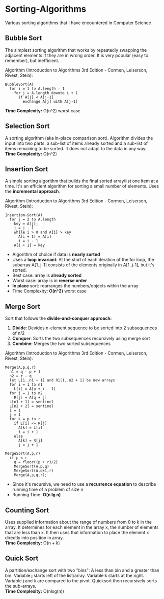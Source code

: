 # Sorting-Algorithms
Various sorting algorithms that I have encountered in Computer Science

## Bubble Sort
The simplest sorting algorithm that works by repeatedly swapping the adjacent elements if they are in wrong order.
It is very popular (easy to remember), but inefficient.

Algorithm (Introduction to Algorithms 3rd Edition - Cormen, Leiserson, Rivest, Stein):

```
BubbleSort(A)
  for i = 1 to A.length - 1
    for j = A.length downto i + 1
      if A[j] < A[j-1]
        exchange A[j] with A[j-1]
```

**Time Complexity:** O(n^2) worst case

## Selection Sort
A sorting algorithm (aka in-place comparison sort). Algorithm divides the input into two parts: a sub-list of items already sorted and a sub-list of items remaining to be sorted.
It does not adapt to the data in any way. 
<br>
**Time Complexity:** O(n^2)

## Insertion Sort
A simple sorting algorithm that builds the final sorted array/list one item at a time. It's an efficient algorithm for sorting a small number of elements. Uses the **incremental approach**.

Algorithm (Introduction to Algorithms 3rd Edition - Cormen, Leiserson, Rivest, Stein):
```
Insertion-Sort(A)
  for j = 2 to A.length
    key = A[j];
    i = j - 1
    while i > 0 and A[i] > key
      A[i + 1] = A[i]
      i = i - 1
    A[i + 1] = key
```
- Algorithm of choice if data is **nearly sorted**
- Uses a **loop invariant**: At the start of each iteration of the for loop, the subarray A[1..j-1] consists of the elements originally in A[1..j-1], but it's sorted.
- Best case: array is **already sorted**
- Worst case: array is in **reverse order**
- **In place** sort: rearranges the numbers/objects within the array
- Time Complexity: **O(n^2)** worst case

## Merge Sort
Sort that follows the **divide-and-conquer approach:**
1. **Divide**: Devides n-element sequence to be sorted into 2 subsequences of n/2
2. **Conquer**: Sorts the two subsequences recursively using merge sort
3. **Combine**: Merges the two sorted subsequences

Algorithm (Introduction to Algorithms 3rd Edition - Cormen, Leiserson, Rivest, Stein):
```
Merge(A,p,q,r)
  n1 = q - p + 1
  n2 = r - q
  let L[1..n1 + 1] and R1[1..n2 + 1] be new arrays
  for i = 1 to n1
    L[i] = A[p + i - 1]
  for j = 1 to n2
    R[j] = A[q + j]
  L[n1 + 1] = sentinel
  L[n2 + 2] = sentinel
  i = 1
  j = 1
  for k = p to r
    if L[i] <= R[j]
      A[k] = L[i]
      i = i + 1
    else
      A[k] = R[j]
      j = j + 1
```

```
MergeSort(A,p,r)
  if p < r
    q = floor((p + r)/2)
    MergeSort(A,p,q)
    MergeSort(A,q+1,r)
    Merge(A,p,q,r);
```
- Since it's recursive, we need to use a **recurrence equation** to describe running time of a problem of size n 
- Running Time: **O(n lg n)**

## Counting Sort
Uses supplied information about the range of numbers from 0 to k in the array. 
It determines for each element in the array x, the number of elements that are less than x.
It then uses that information to place the element x directly into position in array.
<br>
**Time Complexity:** O(n + k)

## Quick Sort
A partition/exchange sort with two "bins": A less than bin and a greater than bin.
Variable j starts left of the list/array. Variable k starts at the right.
Variable j and k are compared to the pivot.
Quicksort then recursively sorts the sub-arrays.
<br>
**Time Complexity:** O(nlog(n))

